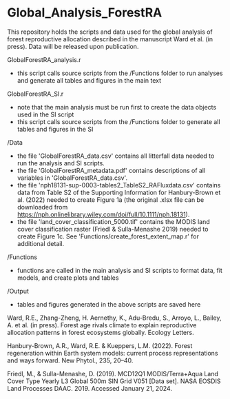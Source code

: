 # Global_Analysis_ForestRA

This repository holds the scripts and data used for the global analysis of forest reproductive allocation described in the manuscript Ward et al. (in press).
Data will be released upon publication.


GlobalForestRA_analysis.r
  - this script calls source scripts from the /Functions folder to run analyses and generate all tables and figures in the main text

GlobalForestRA_SI.r
  - note that the main analysis must be run first to create the data objects used in the SI script
  - this script calls source scripts from the /Functions folder to generate all tables and figures in the SI

/Data
 - the file 'GlobalForestRA_data.csv' contains all litterfall data needed to run the analysis and SI scripts.
 - the file 'GlobalForestRA_metadata.pdf' contains descriptions of all variables in 'GlobalForestRA_data.csv'.
 - the file 'nph18131-sup-0003-tables2_TableS2_RAFluxdata.csv' contains data from Table S2 of the Supporting Information for Hanbury-Brown et al. (2022) needed to create Figure 1a (the original .xlsx file can be downloaded from https://nph.onlinelibrary.wiley.com/doi/full/10.1111/nph.18131). 
 - the file 'land_cover_classification_5000.tif' contains the MODIS land cover classification raster (Friedl & Sulla-Menashe 2019) needed to create Figure 1c. See 'Functions/create_forest_extent_map.r' for additional detail.
 
 
/Functions
  - functions are called in the main analysis and SI scripts to format data, fit models, and create plots and tables

/Output
  - tables and figures generated in the above scripts are saved here
  

Ward, R.E., Zhang-Zheng, H. Aernethy, K., Adu-Bredu, S., Arroyo, L., Bailey, A. et al. (in press). Forest age rivals climate to explain reproductive allocation patterns in forest ecosystems globally. Ecology Letters. 

Hanbury-Brown, A.R., Ward, R.E. & Kueppers, L.M. (2022). Forest regeneration within Earth system models: current process representations and ways forward. New Phytol., 235, 20–40.

Friedl, M., & Sulla-Menashe, D. (2019). MCD12Q1 MODIS/Terra+Aqua Land Cover Type Yearly L3 Global 500m SIN Grid V051 [Data set]. NASA EOSDIS Land Processes DAAC. 2019. Accessed January 21, 2024.




